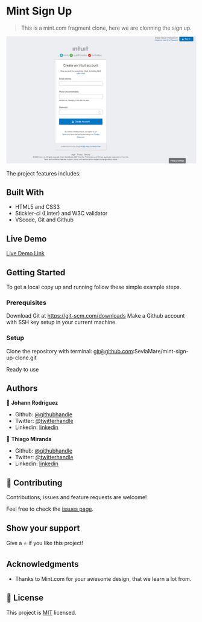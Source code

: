 # Mint Sign Up

> This is a mint.com fragment clone, here we are clonning the sign up.

![screenshot](https://github.com/SevlaMare/mint-sign-up-clone/blob/master/images/screenshotpng.png)

The project features includes:


## Built With

- HTML5 and CSS3
- Stickler-ci (Linter) and W3C validator
- VScode, Git and Github

## Live Demo

[Live Demo Link](https://sevlamare.github.io/mint-sign-up-clone/)


## Getting Started

To get a local copy up and running follow these simple example steps.

### Prerequisites
Download Git at https://git-scm.com/downloads
Make a Github account with SSH key setup in your current machine.

### Setup
Clone the repository with terminal:
git@github.com:SevlaMare/mint-sign-up-clone.git

Ready to use


## Authors

👤 **Johann Rodriguez**

- Github: [@githubhandle](https://github.com/JohannRodriguez)
- Twitter: [@twitterhandle](https://twitter.com/JohannRodriguez)
- Linkedin: [linkedin](https://linkedin.com/JohannRodriguez)

👤 **Thiago Miranda**

- Github: [@githubhandle](https://github.com/SevlaMare)
- Twitter: [@twitterhandle](https://twitter.com/SevlaMare)
- Linkedin: [linkedin](https://www.linkedin.com/in/sevlamare)

## 🤝 Contributing

Contributions, issues and feature requests are welcome!

Feel free to check the [issues page](issues/).

## Show your support

Give a ⭐️ if you like this project!

## Acknowledgments

- Thanks to Mint.com for your awesome design, that we learn a lot from.

## 📝 License

This project is [MIT](lic.url) licensed.
